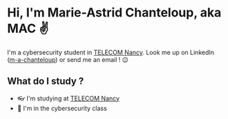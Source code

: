# Hi, I'm Marie-Astrid Chanteloup, aka MAC :v:

I'm a cybersecurity student in [TELECOM Nancy](http://telecomnancy.univ-lorraine.fr/en). Look me up on LinkedIn ([m-a-chanteloup](https://www.linkedin.com/in/m-a-chanteloup/)) or send me an email ! 😉

## What do I study ?
- 👓 I'm studying at [TELECOM Nancy](http://telecomnancy.univ-lorraine.fr/en)
- 📡 I'm in the cybersecurity class

<!--
## What have I already coded with ?
- 🐍 Python
- :
-->

<!--
**PinkAstrid/PinkAstrid** is a ✨ _special_ ✨ repository because its `README.md` (this file) appears on your GitHub profile.

Here are some ideas to get you started:

- 🔭 I’m currently working on ...
- 🌱 I’m currently learning ...
- 👯 I’m looking to collaborate on ...
- 🤔 I’m looking for help with ...
- 💬 Ask me about ...
- 📫 How to reach me: ...
- 😄 Pronouns: ...
- ⚡ Fun fact: ...
-->
